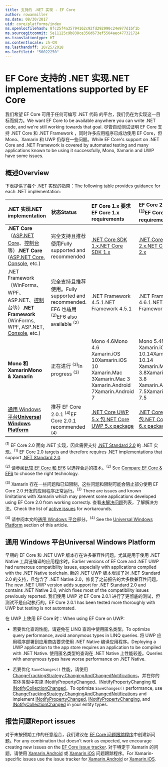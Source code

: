 ```yaml
---
title: 支持的 .NET 实现 - EF Core
author: rowanmiller
ms.date: 08/30/2017
uid: core/platforms/index
ms.openlocfilehash: 8fc25f4a35794162c92fd292990c24e977d1bf1b
ms.sourcegitcommit: 5e11125c9b838ce356d673ef5504aec477321724
ms.translationtype: HT
ms.contentlocale: zh-CN
ms.lasthandoff: 10/25/2018
ms.locfileid: "50022250"
---
```

# <a name="net-implementations-supported-by-ef-core"></a><span data-ttu-id="f003e-102">EF Core 支持的 .NET 实现</span><span class="sxs-lookup"><span data-stu-id="f003e-102">.NET implementations supported by EF Core</span></span>

<span data-ttu-id="f003e-103">我们希望 EF Core 可用于任何可编写 .NET 代码 的平台，我们仍在为实现这一目标而努力。</span><span class="sxs-lookup"><span data-stu-id="f003e-103">We want EF Core to be available anywhere you can write .NET code, and we're still working towards that goal.</span></span> <span data-ttu-id="f003e-104">尽管自动测试证明 EF Core 支持 .NET Core 和 .NET Framework ，同时许多应用程序已成功使用 EF Core，但 Mono、Xamarin 和 UWP 仍存在一些问题。</span><span class="sxs-lookup"><span data-stu-id="f003e-104">While EF Core's support on .NET Core and .NET Framework is covered by automated testing and many applications known to be using it successfully, Mono, Xamarin and UWP have some issues.</span></span>

## <a name="overview"></a><span data-ttu-id="f003e-105">概述</span><span class="sxs-lookup"><span data-stu-id="f003e-105">Overview</span></span>

<span data-ttu-id="f003e-106">下表提供了每个 .NET 实现的指南：</span><span class="sxs-lookup"><span data-stu-id="f003e-106">The following table provides guidance for each .NET implementation:</span></span>

| <span data-ttu-id="f003e-107">.NET 实现</span><span class="sxs-lookup"><span data-stu-id="f003e-107">.NET implementation</span></span>                                                                                                  | <span data-ttu-id="f003e-108">状态</span><span class="sxs-lookup"><span data-stu-id="f003e-108">Status</span></span>                                                             | <span data-ttu-id="f003e-109">EF Core 1.x 要求</span><span class="sxs-lookup"><span data-stu-id="f003e-109">EF Core 1.x requirements</span></span>                                                                                | <span data-ttu-id="f003e-110">EF Core 2.x 要求 <sup>(1)</sup></span><span class="sxs-lookup"><span data-stu-id="f003e-110">EF Core 2.x requirements <sup>(1)</sup></span></span>                                                                 |
|:---------------------------------------------------------------------------------------------------------------------|:-------------------------------------------------------------------|:--------------------------------------------------------------------------------------------------------|:--------------------------------------------------------------------------------------------------------|
| <span data-ttu-id="f003e-111">**.NET Core**（[ASP.NET Core](../get-started/aspnetcore/index.md)、[控制台](../get-started/netcore/index.md) 等）</span><span class="sxs-lookup"><span data-stu-id="f003e-111">**.NET Core** ([ASP.NET Core](../get-started/aspnetcore/index.md), [Console](../get-started/netcore/index.md), etc.)</span></span> | <span data-ttu-id="f003e-112">完全支持且推荐使用</span><span class="sxs-lookup"><span data-stu-id="f003e-112">Fully supported and recommended</span></span>                                    | [<span data-ttu-id="f003e-113">.NET Core SDK 1.x</span><span class="sxs-lookup"><span data-stu-id="f003e-113">.NET Core SDK 1.x</span></span>](https://www.microsoft.com/net/core/)                                                | [<span data-ttu-id="f003e-114">.NET Core SDK 2.x</span><span class="sxs-lookup"><span data-stu-id="f003e-114">.NET Core SDK 2.x</span></span>](https://www.microsoft.com/net/core/)                                                |
| <span data-ttu-id="f003e-115">.NET Framework（WinForms、WPF、ASP.NET、[控制台](../get-started/full-dotnet/index.md)等）</span><span class="sxs-lookup"><span data-stu-id="f003e-115">**.NET Framework** (WinForms, WPF, ASP.NET, [Console](../get-started/full-dotnet/index.md), etc.)</span></span>                    | <span data-ttu-id="f003e-116">完全支持且推荐使用。</span><span class="sxs-lookup"><span data-stu-id="f003e-116">Fully supported and recommended.</span></span> <span data-ttu-id="f003e-117">EF6 也适用 <sup>(2)</sup></span><span class="sxs-lookup"><span data-stu-id="f003e-117">EF6 also available <sup>(2)</sup></span></span> | <span data-ttu-id="f003e-118">.NET Framework 4.5.1</span><span class="sxs-lookup"><span data-stu-id="f003e-118">.NET Framework 4.5.1</span></span>                                                                                    | <span data-ttu-id="f003e-119">.NET Framework 4.6.1</span><span class="sxs-lookup"><span data-stu-id="f003e-119">.NET Framework 4.6.1</span></span>                                                                                    |
| <span data-ttu-id="f003e-120">**Mono 和 Xamarin**</span><span class="sxs-lookup"><span data-stu-id="f003e-120">**Mono & Xamarin**</span></span>                                                                                                   | <span data-ttu-id="f003e-121">正在进行 <sup>(3)</sup></span><span class="sxs-lookup"><span data-stu-id="f003e-121">In progress <sup>(3)</sup></span></span>                                         | <span data-ttu-id="f003e-122">Mono 4.6</span><span class="sxs-lookup"><span data-stu-id="f003e-122">Mono 4.6</span></span> <br/> <span data-ttu-id="f003e-123">Xamarin.iOS 10</span><span class="sxs-lookup"><span data-stu-id="f003e-123">Xamarin.iOS 10</span></span> <br/> <span data-ttu-id="f003e-124">Xamarin.Mac 3</span><span class="sxs-lookup"><span data-stu-id="f003e-124">Xamarin.Mac 3</span></span> <br/> <span data-ttu-id="f003e-125">Xamarin.Android 7</span><span class="sxs-lookup"><span data-stu-id="f003e-125">Xamarin.Android 7</span></span>                               | <span data-ttu-id="f003e-126">Mono 5.4</span><span class="sxs-lookup"><span data-stu-id="f003e-126">Mono 5.4</span></span> <br/> <span data-ttu-id="f003e-127">Xamarin.iOS 10.14</span><span class="sxs-lookup"><span data-stu-id="f003e-127">Xamarin.iOS 10.14</span></span> <br/> <span data-ttu-id="f003e-128">Xamarin.Mac 3.8</span><span class="sxs-lookup"><span data-stu-id="f003e-128">Xamarin.Mac 3.8</span></span> <br/> <span data-ttu-id="f003e-129">Xamarin.Android 7.5</span><span class="sxs-lookup"><span data-stu-id="f003e-129">Xamarin.Android 7.5</span></span>                        |
| [<span data-ttu-id="f003e-130">通用 Windows 平台</span><span class="sxs-lookup"><span data-stu-id="f003e-130">**Universal Windows Platform**</span></span>](../get-started/uwp/index.md)                                                        | <span data-ttu-id="f003e-131">推荐 EF Core 2.0.1 <sup>(4)</sup></span><span class="sxs-lookup"><span data-stu-id="f003e-131">EF Core 2.0.1 recommended <sup>(4)</sup></span></span>                           | [<span data-ttu-id="f003e-132">.NET Core UWP 5.x 包</span><span class="sxs-lookup"><span data-stu-id="f003e-132">.NET Core UWP 5.x package</span></span>](https://www.nuget.org/packages/Microsoft.NETCore.UniversalWindowsPlatform/) | [<span data-ttu-id="f003e-133">.NET Core UWP 6.x 包</span><span class="sxs-lookup"><span data-stu-id="f003e-133">.NET Core UWP 6.x package</span></span>](https://www.nuget.org/packages/Microsoft.NETCore.UniversalWindowsPlatform/) |

<span data-ttu-id="f003e-134"><sup>(1)</sup> EF Core 2.0 面向 .NET 实现，因此需要支持 [.NET Standard 2.0](https://docs.microsoft.com/dotnet/standard/net-standard) 的 .NET 实现。</span><span class="sxs-lookup"><span data-stu-id="f003e-134"><sup>(1)</sup> EF Core 2.0 targets and therefore requires .NET implementations that support [.NET Standard 2.0](https://docs.microsoft.com/dotnet/standard/net-standard).</span></span>

<span data-ttu-id="f003e-135"><sup>(2)</sup> 请参阅[比较 EF Core 和 EF6](../../efcore-and-ef6/index.md) 以选择合适的技术。</span><span class="sxs-lookup"><span data-stu-id="f003e-135"><sup>(2)</sup> See [Compare EF Core & EF6](../../efcore-and-ef6/index.md) to choose the right technology.</span></span>

<span data-ttu-id="f003e-136"><sup>(3)</sup> Xamarin 存在一些问题和已知限制，这些问题和限制可能会阻止部分使用 EF Core 2.0 开发的应用程序正常运行。</span><span class="sxs-lookup"><span data-stu-id="f003e-136"><sup>(3)</sup> There are issues and known limitations with Xamarin which may prevent some applications developed using EF Core 2.0 from working correctly.</span></span> <span data-ttu-id="f003e-137">查看[未解决问题](https://github.com/aspnet/entityframeworkCore/issues?q=is%3Aopen+is%3Aissue+label%3Aarea-xamarin)列表，了解解决方法。</span><span class="sxs-lookup"><span data-stu-id="f003e-137">Check the list of [active issues](https://github.com/aspnet/entityframeworkCore/issues?q=is%3Aopen+is%3Aissue+label%3Aarea-xamarin) for workarounds.</span></span>

<span data-ttu-id="f003e-138"><sup>(4)</sup> 请参阅本文的[通用 Windows 平台](#universal-windows-platform)部分。</span><span class="sxs-lookup"><span data-stu-id="f003e-138"><sup>(4)</sup> See the [Universal Windows Platform](#universal-windows-platform) section of this article.</span></span>

## <a name="universal-windows-platform"></a><span data-ttu-id="f003e-139">通用 Windows 平台</span><span class="sxs-lookup"><span data-stu-id="f003e-139">Universal Windows Platform</span></span>

<span data-ttu-id="f003e-140">早期的 EF Core 和 .NET UWP 版本存在许多兼容性问题，尤其是用于使用 .NET Native 工具链编译的应用程序时。</span><span class="sxs-lookup"><span data-stu-id="f003e-140">Earlier versions of EF Core and .NET UWP had numerous compatibility issues, especially with applications compiled with the .NET Native toolchain.</span></span> <span data-ttu-id="f003e-141">新的 .NET UWP 版本增加了对 .NET Standard 2.0 的支持，且包含了 .NET Native 2.0，修复了之前报告的大多数兼容性问题。</span><span class="sxs-lookup"><span data-stu-id="f003e-141">The new .NET UWP version adds support for .NET Standard 2.0 and contains .NET Native 2.0, which fixes most of the compatibility issues previously reported.</span></span> <span data-ttu-id="f003e-142">我们使用 UWP 对 EF Core 2.0.1 进行了更彻底的测试，但测试不是自动执行的。</span><span class="sxs-lookup"><span data-stu-id="f003e-142">EF Core 2.0.1 has been tested more thoroughly with UWP but testing is not automated.</span></span>

<span data-ttu-id="f003e-143">在 UWP 上使用 EF Core 时：</span><span class="sxs-lookup"><span data-stu-id="f003e-143">When using EF Core on UWP:</span></span>

* <span data-ttu-id="f003e-144">若要优化查询性能，请避免在 LINQ 查询中使用匿名类型。</span><span class="sxs-lookup"><span data-stu-id="f003e-144">To optimize query performance, avoid anonymous types in LINQ queries.</span></span> <span data-ttu-id="f003e-145">将 UWP 应用程序部署到应用商店要求使用 .NET Native 编译应用程序。</span><span class="sxs-lookup"><span data-stu-id="f003e-145">Deploying a UWP application to the app store requires an application to be compiled with .NET Native.</span></span> <span data-ttu-id="f003e-146">使用匿名类型的查询在 .NET Native 上性能较差。</span><span class="sxs-lookup"><span data-stu-id="f003e-146">Queries with anonymous types have worse performance on .NET Native.</span></span>

* <span data-ttu-id="f003e-147">若要优化 `SaveChanges()` 性能，请使用 [ChangeTrackingStrategy.ChangingAndChangedNotifications](/dotnet/api/microsoft.entityframeworkcore.changetrackingstrategy)，并在你的实体类型中实施 [INotifyPropertyChanged](https://msdn.microsoft.com/library/system.componentmodel.inotifypropertychanged.aspx)、[INotifyPropertyChanging](https://msdn.microsoft.com/library/system.componentmodel.inotifypropertychanging.aspx) 和 [INotifyCollectionChanged](https://msdn.microsoft.com/library/system.collections.specialized.inotifycollectionchanged.aspx)。</span><span class="sxs-lookup"><span data-stu-id="f003e-147">To optimize `SaveChanges()` performance, use [ChangeTrackingStrategy.ChangingAndChangedNotifications](/dotnet/api/microsoft.entityframeworkcore.changetrackingstrategy) and implement [INotifyPropertyChanged](https://msdn.microsoft.com/library/system.componentmodel.inotifypropertychanged.aspx), [INotifyPropertyChanging](https://msdn.microsoft.com/library/system.componentmodel.inotifypropertychanging.aspx), and [INotifyCollectionChanged](https://msdn.microsoft.com/library/system.collections.specialized.inotifycollectionchanged.aspx) in your entity types.</span></span>

## <a name="report-issues"></a><span data-ttu-id="f003e-148">报告问题</span><span class="sxs-lookup"><span data-stu-id="f003e-148">Report issues</span></span>

<span data-ttu-id="f003e-149">对于未按预期工作的任意组合，我们建议在 [EF Core 问题跟踪程序](https://github.com/aspnet/entityframeworkcore/issues/new)中创建新问题。</span><span class="sxs-lookup"><span data-stu-id="f003e-149">For any combination that doesn’t work as expected, we encourage creating new issues on the [EF Core issue tracker](https://github.com/aspnet/entityframeworkcore/issues/new).</span></span> <span data-ttu-id="f003e-150">对于特定于 Xamarin 的问题，请使用 [Xamarin.Android](https://github.com/xamarin/xamarin-android/issues/new) 或 [Xamarin.iOS](https://github.com/xamarin/xamarin-macios/issues/new) 问题跟踪程序。</span><span class="sxs-lookup"><span data-stu-id="f003e-150">For Xamarin-specific issues use the issue tracker for [Xamarin.Android](https://github.com/xamarin/xamarin-android/issues/new) or [Xamarin.iOS](https://github.com/xamarin/xamarin-macios/issues/new).</span></span>
